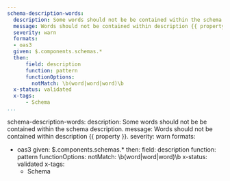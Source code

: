 ```yaml
---
schema-description-words:
  description: Some words should not be be contained within the schema description.
  message: Words should not be contained within description {{ property }}.
  severity: warn
  formats:
  - oas3
  given: $.components.schemas.*
  then:
      field: description
      function: pattern
      functionOptions:
        notMatch: \b(word|word|word)\b
  x-status: validated
  x-tags:
      - Schema         
...
```

schema-description-words:
  description: Some words should not be be contained within the schema description.
  message: Words should not be contained within description {{ property }}.
  severity: warn
  formats:
  - oas3
  given: $.components.schemas.*
  then:
      field: description
      function: pattern
      functionOptions:
        notMatch: \b(word|word|word)\b
  x-status: validated
  x-tags:
      - Schema  